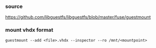 ### source
https://github.com/libguestfs/libguestfs/blob/master/fuse/guestmount  

### mount vhdx format
```
guestmount --add <file>.vhdx --inspector --ro /mnt/<mountpoint>
```

